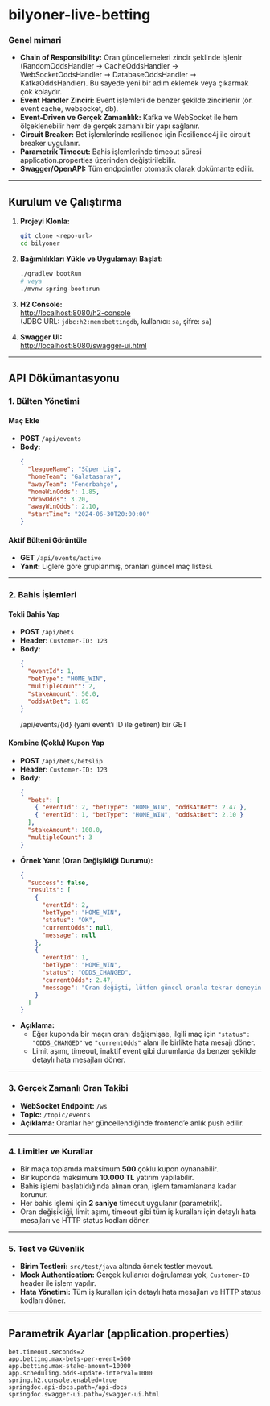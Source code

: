 # bilyoner-live-betting


### Genel mimari

- **Chain of Responsibility:** Oran güncellemeleri zincir şeklinde işlenir (RandomOddsHandler → CacheOddsHandler → WebSocketOddsHandler → DatabaseOddsHandler → KafkaOddsHandler). Bu sayede yeni bir adım eklemek veya çıkarmak çok kolaydır.
- **Event Handler Zinciri:** Event işlemleri de benzer şekilde zincirlenir (ör. event cache, websocket, db).
- **Event-Driven ve Gerçek Zamanlılık:** Kafka ve WebSocket ile hem ölçeklenebilir hem de gerçek zamanlı bir yapı sağlanır.
- **Circuit Breaker:** Bet işlemlerinde resilience için Resilience4j ile circuit breaker uygulanır.
- **Parametrik Timeout:** Bahis işlemlerinde timeout süresi application.properties üzerinden değiştirilebilir.
- **Swagger/OpenAPI:** Tüm endpointler otomatik olarak dokümante edilir.

---

## Kurulum ve Çalıştırma

1. **Projeyi Klonla:**
   ```sh
   git clone <repo-url>
   cd bilyoner
   ```

2. **Bağımlılıkları Yükle ve Uygulamayı Başlat:**
   ```sh
   ./gradlew bootRun
   # veya
   ./mvnw spring-boot:run
   ```

3. **H2 Console:**  
   [http://localhost:8080/h2-console](http://localhost:8080/h2-console)  
   (JDBC URL: `jdbc:h2:mem:bettingdb`, kullanıcı: `sa`, şifre: `sa`)

4. **Swagger UI:**  
   [http://localhost:8080/swagger-ui.html](http://localhost:8080/swagger-ui.html)

---

## API Dökümantasyonu

### 1. **Bülten Yönetimi**

#### Maç Ekle
- **POST** `/api/events`
- **Body:**
  ```json
  {
    "leagueName": "Süper Lig",
    "homeTeam": "Galatasaray",
    "awayTeam": "Fenerbahçe",
    "homeWinOdds": 1.85,
    "drawOdds": 3.20,
    "awayWinOdds": 2.10,
    "startTime": "2024-06-30T20:00:00"
  }
  ```

#### Aktif Bülteni Görüntüle
- **GET** `/api/events/active`
- **Yanıt:** Liglere göre gruplanmış, oranları güncel maç listesi.

---

### 2. **Bahis İşlemleri**

#### Tekli Bahis Yap
- **POST** `/api/bets`
- **Header:** `Customer-ID: 123`
- **Body:**
  ```json
  {
    "eventId": 1,
    "betType": "HOME_WIN",
    "multipleCount": 2,
    "stakeAmount": 50.0,
    "oddsAtBet": 1.85
  }
  ```
  /api/events/{id} (yani event’i ID ile getiren) bir GET

#### Kombine (Çoklu) Kupon Yap
- **POST** `/api/bets/betslip`
- **Header:** `Customer-ID: 123`
- **Body:**
  ```json
  {
    "bets": [
      { "eventId": 2, "betType": "HOME_WIN", "oddsAtBet": 2.47 },
      { "eventId": 1, "betType": "HOME_WIN", "oddsAtBet": 2.10 }
    ],
    "stakeAmount": 100.0,
    "multipleCount": 3
  }
  ```
- **Örnek Yanıt (Oran Değişikliği Durumu):**
  ```json
  {
    "success": false,
    "results": [
      {
        "eventId": 2,
        "betType": "HOME_WIN",
        "status": "OK",
        "currentOdds": null,
        "message": null
      },
      {
        "eventId": 1,
        "betType": "HOME_WIN",
        "status": "ODDS_CHANGED",
        "currentOdds": 2.47,
        "message": "Oran değişti, lütfen güncel oranla tekrar deneyin!"
      }
    ]
  }
  ```
- **Açıklama:**  
  - Eğer kuponda bir maçın oranı değişmişse, ilgili maç için `"status": "ODDS_CHANGED"` ve `"currentOdds"` alanı ile birlikte hata mesajı döner.
  - Limit aşımı, timeout, inaktif event gibi durumlarda da benzer şekilde detaylı hata mesajları döner.

---

### 3. **Gerçek Zamanlı Oran Takibi**

- **WebSocket Endpoint:** `/ws`
- **Topic:** `/topic/events`
- **Açıklama:** Oranlar her güncellendiğinde frontend’e anlık push edilir.

---

### 4. **Limitler ve Kurallar**

- Bir maça toplamda maksimum **500** çoklu kupon oynanabilir.
- Bir kuponda maksimum **10.000 TL** yatırım yapılabilir.
- Bahis işlemi başlatıldığında alınan oran, işlem tamamlanana kadar korunur.
- Her bahis işlemi için **2 saniye** timeout uygulanır (parametrik).
- Oran değişikliği, limit aşımı, timeout gibi tüm iş kuralları için detaylı hata mesajları ve HTTP status kodları döner.

---

### 5. **Test ve Güvenlik**

- **Birim Testleri:** `src/test/java` altında örnek testler mevcut.
- **Mock Authentication:** Gerçek kullanıcı doğrulaması yok, `Customer-ID` header ile işlem yapılır.
- **Hata Yönetimi:** Tüm iş kuralları için detaylı hata mesajları ve HTTP status kodları döner.

---

## Parametrik Ayarlar (application.properties)

```properties
bet.timeout.seconds=2
app.betting.max-bets-per-event=500
app.betting.max-stake-amount=10000
app.scheduling.odds-update-interval=1000
spring.h2.console.enabled=true
springdoc.api-docs.path=/api-docs
springdoc.swagger-ui.path=/swagger-ui.html
```


